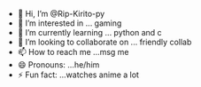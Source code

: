 - 👋 Hi, I’m @Rip-Kirito-py
- 👀 I’m interested in ... gaming
- 🌱 I’m currently learning ... python and c
- 💞️ I’m looking to collaborate on ... friendly collab
- 📫 How to reach me ...msg me
- 😄 Pronouns: ...he/him
- ⚡ Fun fact: ...watches anime a lot

<!---
Rip-Kirito-py/Rip-Kirito-py is a ✨ special ✨ repository because its `README.md` (this file) appears on your GitHub profile.
You can click the Preview link to take a look at your changes.
--->
